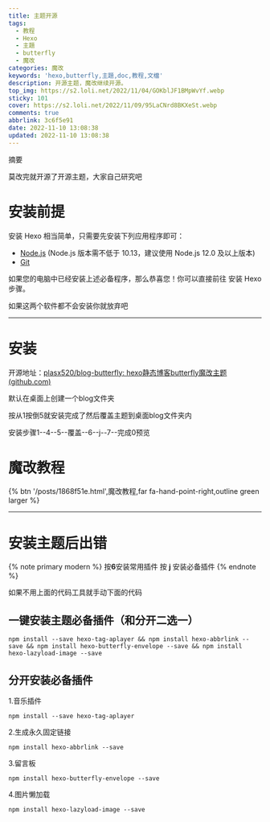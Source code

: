 ```yaml
---
title: 主题开源
tags:
  - 教程
  - Hexo
  - 主題
  - butterfly
  - 魔改
categories: 魔改
keywords: 'hexo,butterfly,主題,doc,教程,文檔'
description: 开源主题，魔改继续开源。
top_img: https://s2.loli.net/2022/11/04/GOKblJF1BMpWvYf.webp
sticky: 101
cover: https://s2.loli.net/2022/11/09/95LaCNrd8BKXeSt.webp
comments: true
abbrlink: 3c6f5e91
date: 2022-11-10 13:08:38
updated: 2022-11-10 13:08:38
---
```




摘要

莫改完就开源了开源主题，大家自己研究吧

<!-- more -->

# 安装前提

安装 Hexo 相当简单，只需要先安装下列应用程序即可：

- [Node.js](http://nodejs.org/) (Node.js 版本需不低于 10.13，建议使用 Node.js 12.0 及以上版本)
- [Git](http://git-scm.com/)

如果您的电脑中已经安装上述必备程序，那么恭喜您！你可以直接前往 安装 Hexo 步骤。

如果这两个软件都不会安装你就放弃吧

----



# 安装

开源地址：[plasx520/blog-butterfly: hexo静态博客butterfly魔改主题 (github.com)](https://github.com/plasx520/blog-butterfly)

默认在桌面上创建一个blog文件夹

按从1按倒5就安装完成了然后覆盖主题到桌面blog文件夹内

安装步骤1--4--5--覆盖--6--j--7--完成0预览

# 魔改教程



<div class="btn-center">
{% btn '/posts/1868f51e.html',魔改教程,far fa-hand-point-right,outline green larger %}
</div>

---



# 安装主题后出错



{% note primary modern %}
按**6**安装常用插件
按 **j** 安装必备插件
{% endnote %}




如果不用上面的代码工具就手动下面的代码



## 一键安装主题必备插件（和分开二选一）

~~~
npm install --save hexo-tag-aplayer && npm install hexo-abbrlink --save && npm install hexo-butterfly-envelope --save && npm install hexo-lazyload-image --save
~~~

## 分开安装必备插件

1.音乐插件

 ~~~
npm install --save hexo-tag-aplayer
 ~~~

2.生成永久固定链接 

~~~
npm install hexo-abbrlink --save
~~~

3.留言板 

~~~
npm install hexo-butterfly-envelope --save
~~~

4.图片懒加载 

~~~
npm install hexo-lazyload-image --save
~~~



